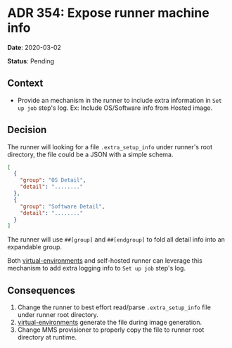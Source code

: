 # ADR 354: Expose runner machine info

**Date**: 2020-03-02

**Status**: Pending

## Context

- Provide an mechanism in the runner to include extra information in `Set up job` step's log.
  Ex: Include OS/Software info from Hosted image.

## Decision

The runner will looking for a file `.extra_setup_info` under runner's root directory, the file could be a JSON with a simple schema.
```json
[
  {
    "group": "OS Detail",
    "detail": "........"
  },
  {
    "group": "Software Detail",
    "detail": "........"
  }
]
```
The runner will use `##[group]` and `##[endgroup]` to fold all detail info into an expandable group.

Both [virtual-environments](https://github.com/actions/virtual-environments) and self-hosted runner can leverage this mechanism to add extra logging info to `Set up job` step's log.

## Consequences

1. Change the runner to best effort read/parse `.extra_setup_info` file under runner root directory.
2. [virtual-environments](https://github.com/actions/virtual-environments) generate the file during image generation.
3. Change MMS provisioner to properly copy the file to runner root directory at runtime.
